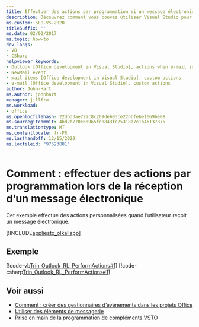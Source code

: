 ```yaml
---
title: Effectuer des actions par programmation si un message électronique est reçu
description: Découvrez comment vous pouvez utiliser Visual Studio pour exécuter des actions personnalisées par programmation si un courrier électronique est reçu dans Microsoft Outlook.
ms.custom: SEO-VS-2020
titleSuffix: ''
ms.date: 02/02/2017
ms.topic: how-to
dev_langs:
- VB
- CSharp
helpviewer_keywords:
- Outlook [Office development in Visual Studio], actions when e-mail is received
- NewMail event
- mail items [Office development in Visual Studio], custom actions
- e-mail [Office development in Visual Studio], custom actions
author: John-Hart
ms.author: johnhart
manager: jillfra
ms.workload:
- office
ms.openlocfilehash: 22dbd3ae72ac8c269de603ce22bbfebef669be08
ms.sourcegitcommit: 4bd2b770e60965fc0843fc25318a7e1b46137875
ms.translationtype: MT
ms.contentlocale: fr-FR
ms.lasthandoff: 12/15/2020
ms.locfileid: "97523881"
---
```

# <a name="how-to-programmatically-perform-actions-when-an-email-message-is-received"></a>Comment : effectuer des actions par programmation lors de la réception d’un message électronique
  Cet exemple effectue des actions personnalisées quand l’utilisateur reçoit un message électronique.

 [!INCLUDE[appliesto_olkallapp](../vsto/includes/appliesto-olkallapp-md.md)]

## <a name="example"></a>Exemple
 [!code-vb[Trin_Outlook_RL_PerformActions#1](../vsto/codesnippet/VisualBasic/Trin_Outlook_RL_PerformActions/thisaddin.vb#1)]
 [!code-csharp[Trin_Outlook_RL_PerformActions#1](../vsto/codesnippet/CSharp/Trin_Outlook_RL_PerformActions/thisaddin.cs#1)]

## <a name="see-also"></a>Voir aussi
- [Comment : créer des gestionnaires d’événements dans les projets Office](../vsto/how-to-create-event-handlers-in-office-projects.md)
- [Utiliser des éléments de messagerie](../vsto/working-with-mail-items.md)
- [Prise en main de la programmation de compléments VSTO](../vsto/getting-started-programming-vsto-add-ins.md)
